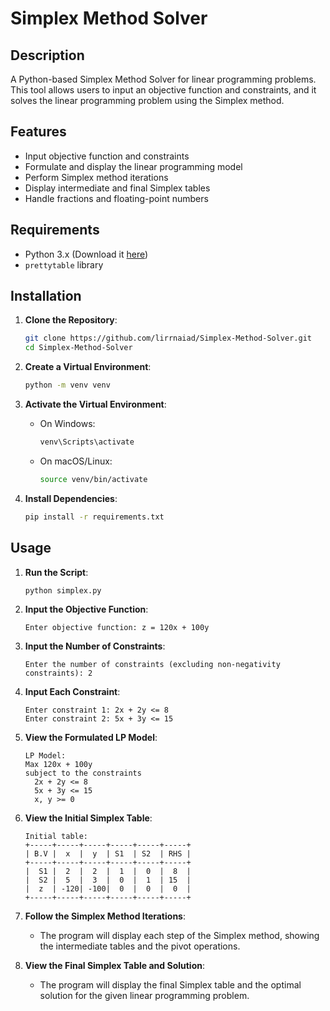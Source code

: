 # Simplex Method Solver

## Description
A Python-based Simplex Method Solver for linear programming problems. This tool allows users to input an objective function and constraints, and it solves the linear programming problem using the Simplex method.

## Features
- Input objective function and constraints
- Formulate and display the linear programming model
- Perform Simplex method iterations
- Display intermediate and final Simplex tables
- Handle fractions and floating-point numbers

## Requirements
- Python 3.x (Download it [here](https://www.python.org/downloads/))
- `prettytable` library

## Installation
1. **Clone the Repository**:
    ```sh
    git clone https://github.com/lirrnaiad/Simplex-Method-Solver.git
    cd Simplex-Method-Solver
    ```

2. **Create a Virtual Environment**:
    ```sh
    python -m venv venv
    ```

3. **Activate the Virtual Environment**:
    - On Windows:
        ```sh
        venv\Scripts\activate
        ```
    - On macOS/Linux:
        ```sh
        source venv/bin/activate
        ```

4. **Install Dependencies**:
    ```sh
    pip install -r requirements.txt
    ```

## Usage
1. **Run the Script**:
    ```sh
    python simplex.py
    ```

2. **Input the Objective Function**:
    ```
    Enter objective function: z = 120x + 100y
    ```

3. **Input the Number of Constraints**:
    ```
    Enter the number of constraints (excluding non-negativity constraints): 2
    ```

4. **Input Each Constraint**:
    ```
    Enter constraint 1: 2x + 2y <= 8
    Enter constraint 2: 5x + 3y <= 15
    ```

5. **View the Formulated LP Model**:
    ```
    LP Model:
    Max 120x + 100y
    subject to the constraints
      2x + 2y <= 8
      5x + 3y <= 15
      x, y >= 0
    ```

6. **View the Initial Simplex Table**:
    ```
    Initial table:
    +-----+-----+-----+-----+-----+-----+
    | B.V |  x  |  y  | S1  | S2  | RHS |
    +-----+-----+-----+-----+-----+-----+
    |  S1 |  2  |  2  |  1  |  0  |  8  |
    |  S2 |  5  |  3  |  0  |  1  | 15  |
    |  z  | -120| -100|  0  |  0  |  0  |
    +-----+-----+-----+-----+-----+-----+
    ```

7. **Follow the Simplex Method Iterations**:
    - The program will display each step of the Simplex method, showing the intermediate tables and the pivot operations.

8. **View the Final Simplex Table and Solution**:
    - The program will display the final Simplex table and the optimal solution for the given linear programming problem.

